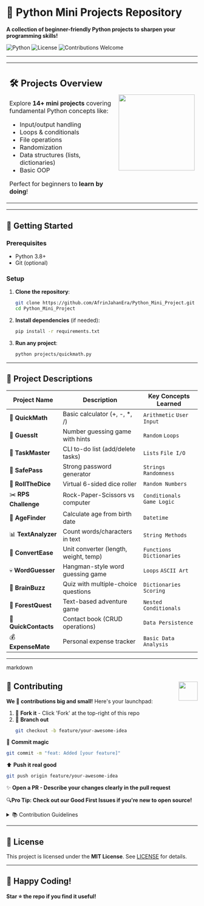 # 🐍 Python Mini Projects Repository  

**A collection of beginner-friendly Python projects to sharpen your programming skills!**  

![Python](https://img.shields.io/badge/Python-3.8%2B-blue?logo=python)  ![License](https://img.shields.io/badge/License-MIT-green)  ![Contributions Welcome](https://img.shields.io/badge/Contributions-Welcome-brightgreen)  

---



<table width="100%">
  <tr>
    <td width="70%" valign="top">

## 🛠️ Projects Overview  
Explore **14+ mini projects** covering fundamental Python concepts like:  
- Input/output handling  
- Loops & conditionals  
- File operations  
- Randomization  
- Data structures (lists, dictionaries)  
- Basic OOP  

Perfect for beginners to **learn by doing**!  

  </td>
    <td width="30%" valign="center" align="center">
      <img src="https://media.giphy.com/media/LMt9638dO8dftAjtco/giphy.gif" width="200">
    </td>
  </tr>
</table>

---

## 🚀 Getting Started  

### Prerequisites  
- Python 3.8+  
- Git (optional)  

### Setup  
1. **Clone the repository**:  
   ```bash
   git clone https://github.com/AfrinJahanEra/Python_Mini_Project.git
   cd Python_Mini_Project
   ```  
2. **Install dependencies** (if needed):  
   ```bash
   pip install -r requirements.txt 
   ```  
3. **Run any project**:  
   ```bash
   python projects/quickmath.py  
   ```  

---


## 📂 Project Descriptions  

<div align="center">
  
| Project Name       | Description                                  | Key Concepts Learned             |
|--------------------|----------------------------------------------|----------------------------------|
| 🔢 **QuickMath**   | Basic calculator (+, -, *, /)                | `Arithmetic` `User Input`       |
| 🎯 **GuessIt**     | Number guessing game with hints              | `Random` `Loops`                |
| 📝 **TaskMaster**  | CLI to-do list (add/delete tasks)            | `Lists` `File I/O`              |
| 🔐 **SafePass**    | Strong password generator                    | `Strings` `Randomness`          |
| 🎲 **RollTheDice** | Virtual 6-sided dice roller                  | `Random Numbers`                |
| ✂️ **RPS Challenge** | Rock-Paper-Scissors vs computer           | `Conditionals` `Game Logic`     |
| 🎂 **AgeFinder**   | Calculate age from birth date                | `Datetime`                      |
| 📊 **TextAnalyzer**| Count words/characters in text               | `String Methods`                |
| 📏 **ConvertEase** | Unit converter (length, weight, temp)        | `Functions` `Dictionaries`      |
| 💀 **WordGuesser** | Hangman-style word guessing game             | `Loops` `ASCII Art`             |
| 🧠 **BrainBuzz**   | Quiz with multiple-choice questions          | `Dictionaries` `Scoring`        |
| 🌲 **ForestQuest** | Text-based adventure game                    | `Nested Conditionals`           |
| 📱 **QuickContacts** | Contact book (CRUD operations)            | `Data Persistence`              |
| 💰 **ExpenseMate** | Personal expense tracker                     | `Basic Data Analysis`           |

</div>

---

markdown
## 🤝 Contributing  <img src="https://media.giphy.com/media/3o7qE1YN7aBOFPRw8E/giphy.gif" width="50" align="right">

**We 💖 contributions big and small!** Here's your launchpad:

1. 🍴 **Fork it** - Click 'Fork' at the top-right of this repo
2. 🌿 **Branch out**  
   ```bash
   git checkout -b feature/your-awesome-idea
   ```  

💾 **Commit magic**
```bash
git commit -m "feat: Added [your feature]"
```  

⬆️ **Push it real good**
 ```bash
git push origin feature/your-awesome-idea
 ```  
✨ **Open a PR - Describe your changes clearly in the pull request**

🔍**Pro Tip: Check out our Good First Issues if you're new to open source!**

<details> <summary>📚 Contribution Guidelines</summary>
Write clear, concise commit messages

Keep PRs focused on one feature/bugfix

Update documentation if needed

Be awesome to each other! ❤️

</details> 

---
## 📜 License  
This project is licensed under the **MIT License**. See [LICENSE](LICENSE) for details.  

---

## 🎉 Happy Coding!  
**Star ⭐ the repo if you find it useful!**
```



